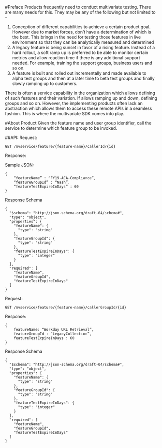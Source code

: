 #Preface 
Products frequently need to conduct multivariate testing. There are many needs for this. They may be any of the following but not limited to - 
1. Conception of different capabilities to achieve a certain product goal. However due to market forces, don’t have a determination of which is the best. This brings in the need for testing those features in live environment so that they can be analytically measured and determined
2. A legacy feature is being sunset in favor of a rising feature. Instead of a hard rollout, a soft ramp up is preferred to be able to monitor certain metrics and allow reaction time if there is any additional support needed. For example, training the support groups, business users and so on. 
3. A feature is built and rolled out incrementally and made available to alpha test groups and then at a later time to beta test groups and finally slowly ramping up to customers. 

There is often a service capability in the organization which allows defining of such features and their variation. If allows ramping up and down, defining groups and so on. However, the implementing products often lack an abstraction which allows them to access these remote APIs in a seamless fashion. This is where the multivariate SDK comes into play.

#About Product
Given the feature name and user group identifier, call the service to determine which feature group to be invoked.

##API: 
Request: 
```
GET /mvservice/feature/{feature-name}/callerId/{id}
```

Response: 

Sample JSON:

````
{
	“featureName” : “FY19-ACA-Compliance”,
	“featureGroupId” : “Nash”,
	“featureTestExpireInDays” : 60
}
````


Response Schema

````
{
  "$schema": "http://json-schema.org/draft-04/schema#",
  "type": "object",
  "properties": {
    "featureName": {
      "type": "string"
    },
    "featureGroupId": {
      "type": "string"
    },
    "featureTestExpireInDays": {
      "type": "integer"
    }
  },
  "required": [
    "featureName",
    "featureGroupId",
    "featureTestExpireInDays"
  ]
}
````

Request: 
```
GET /mvservice/feature/{feature-name}/callerGroupId/{id}
```

Response: 
````
{
	featureName: “Workday URL Retrieval”,
	featureGroupId : “LegacyCollection”,
	featureTestExpireInDays : 60
}
````

Response Schema

````
{
  "$schema": "http://json-schema.org/draft-04/schema#",
  "type": "object",
  "properties": {
    "featureName": {
      "type": "string"
    },
    "featureGroupId": {
      "type": "string"
    },
    "featureTestExpireInDays": {
      "type": "integer"
    }
  },
  "required": [
    "featureName",
    "featureGroupId",
    "featureTestExpireInDays"
  ]
}
````